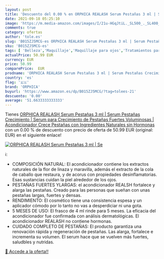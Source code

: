 ```yaml
---
layout: post
title: 'Descuento del 0.00 % en ORPHICA REALASH Serum Pestañas 3 ml | Se'
date: 2021-09-18 05:25:10
image: 'https://m.media-amazon.com/images/I/21u-HGqJtiL._SL500_._SL400_.jpg'
comments: true
category: ofertas
author: 'tole.es'
slug: 'B015ZJ5MCG-es ORPHICA REALASH Serum Pestañas 3 ml | Serum Pestañas...'
sku: 'B015ZJ5MCG-es'
tags: [ 'Belleza','Maquillaje','Maquillaje para ojos','Tratamientos para pestañas','acondicionador','orphica', ]
actualPrice: 50.99 EUR
currency: EUR
price: 50.99
comparePrice:  EUR
prodname: 'ORPHICA REALASH Serum Pestañas 3 ml | Serum Pestañas Crecimiento | Serum para Crecimiento de Pestañas Fuertes  Voluminosas | Acondicionador Crece Pestañas con Ingredientes Naturales sin Hormonas'
country: 'es'
flag: '🇪🇸'
brand: 'ORPHICA'
buyurl: 'https://www.amazon.es/dp/B015ZJ5MCG/?tag=tolees-21'
descuento: '0.00'
average: '51.6633333333333'
---
```


Tienes [ORPHICA REALASH Serum Pestañas 3 ml | Serum Pestañas Crecimiento | Serum para Crecimiento de Pestañas Fuertes  Voluminosas | Acondicionador Crece Pestañas con Ingredientes Naturales sin Hormonas](https://www.amazon.es/dp/B015ZJ5MCG/?tag=tolees-21) con un 0.00 % de descuento con precio de oferta de 50.99 EUR (original:  EUR) en el siguiente enlace!

[![ORPHICA REALASH Serum Pestañas 3 ml | Se](https://m.media-amazon.com/images/I/21u-HGqJtiL._SL500_._SL400_.jpg)](https://www.amazon.es/dp/B015ZJ5MCG/?tag=tolees-21)

ℹ️:

- COMPOSICIÓN NATURAL: El acondicionador contiene los extractos naturales de la flor de linaza y maravilla, además el extracto de la cola de caballo que restaura, y de acorus con propiedades desinflamatorias. Esas sustancias cuidan la piel alrededor de los ojos.
- PESTAÑAS FUERTES YLARGAS: el acondicionador REALSH fortalece y alarga las pestañas. Creado para las personas que sueñan con unas pestañas largas, fuertes y densas.
- RENDIMIENTO: El cosmético tiene una consistencia espesa y un aplicador cómodo por lo tanto no vas a desperdiciar ni una gota.
- 5 MESES DE USO: El frasco de 4 ml rinde para 5 meses. La eficacia del acondicionador fue confirmada con análisis dermatológicas. El acondicionador REALASH no contiene hormonas.
- CUIDADO COMPLETO DE PESTAÑAS: El producto garantiza una renovación rápida y regeneración de pestañas. Las alarga, fortalece e incrementa su volumen. El serum hace que se vuelven más fuertes, saludbles y nutridas.

[🛒 Accede a la oferta!!](https://www.amazon.es/dp/B015ZJ5MCG/?tag=tolees-21)
